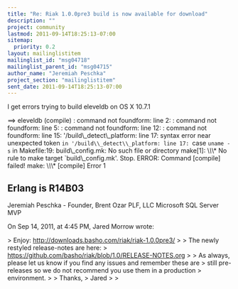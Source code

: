 ```yaml
---
title: "Re: Riak 1.0.0pre3 build is now available for download"
description: ""
project: community
lastmod: 2011-09-14T18:25:13-07:00
sitemap:
  priority: 0.2
layout: mailinglistitem
mailinglist_id: "msg04718"
mailinglist_parent_id: "msg04715"
author_name: "Jeremiah Peschka"
project_section: "mailinglistitem"
sent_date: 2011-09-14T18:25:13-07:00
---
```



I get errors trying to build eleveldb on OS X 10.7.1

==&gt; eleveldb (compile)
: command not foundform: line 2: 
: command not foundform: line 5: 
: command not foundform: line 12: 
: command not foundform: line 15: 
'/build\\_detect\\_platform: line 17: syntax error near unexpected token `in
'/build\\_detect\\_platform: line 17: `case `uname -s` in
Makefile:19: build\\_config.mk: No such file or directory
make[1]: \\*\\*\\* No rule to make target `build\\_config.mk'. Stop.
ERROR: Command [compile] failed!
make: \\*\\*\\* [compile] Error 1

Erlang is R14B03
---
Jeremiah Peschka - Founder, Brent Ozar PLF, LLC
Microsoft SQL Server MVP

On Sep 14, 2011, at 4:45 PM, Jared Morrow wrote:

&gt; Enjoy: http://downloads.basho.com/riak/riak-1.0.0pre3/
&gt; 
&gt; The newly restyled release-notes are here: 
&gt; https://github.com/basho/riak/blob/1.0/RELEASE-NOTES.org
&gt; 
&gt; As always, please let us know if you find any issues and remember these are 
&gt; still pre-releases so we do not recommend you use them in a production 
&gt; environment.
&gt; 
&gt; Thanks,
&gt; Jared 
&gt; 
&gt; 

